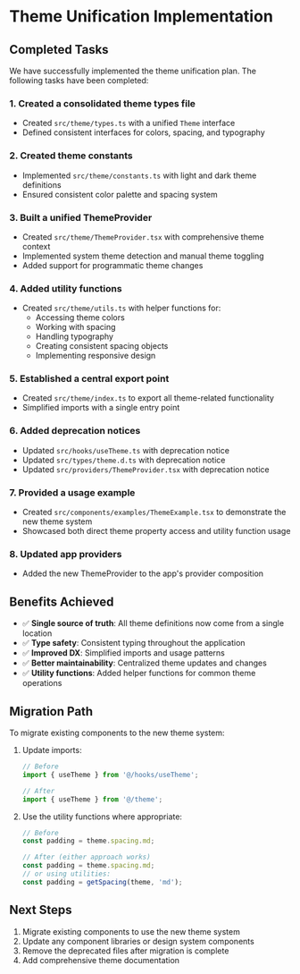 # Theme Unification Implementation

## Completed Tasks

We have successfully implemented the theme unification plan. The following tasks have been completed:

### 1. Created a consolidated theme types file
- Created `src/theme/types.ts` with a unified `Theme` interface
- Defined consistent interfaces for colors, spacing, and typography

### 2. Created theme constants
- Implemented `src/theme/constants.ts` with light and dark theme definitions
- Ensured consistent color palette and spacing system

### 3. Built a unified ThemeProvider
- Created `src/theme/ThemeProvider.tsx` with comprehensive theme context
- Implemented system theme detection and manual theme toggling
- Added support for programmatic theme changes

### 4. Added utility functions
- Created `src/theme/utils.ts` with helper functions for:
  - Accessing theme colors
  - Working with spacing
  - Handling typography
  - Creating consistent spacing objects
  - Implementing responsive design

### 5. Established a central export point
- Created `src/theme/index.ts` to export all theme-related functionality
- Simplified imports with a single entry point

### 6. Added deprecation notices
- Updated `src/hooks/useTheme.ts` with deprecation notice
- Updated `src/types/theme.d.ts` with deprecation notice
- Updated `src/providers/ThemeProvider.tsx` with deprecation notice

### 7. Provided a usage example
- Created `src/components/examples/ThemeExample.tsx` to demonstrate the new theme system
- Showcased both direct theme property access and utility function usage

### 8. Updated app providers
- Added the new ThemeProvider to the app's provider composition

## Benefits Achieved

- ✅ **Single source of truth**: All theme definitions now come from a single location
- ✅ **Type safety**: Consistent typing throughout the application
- ✅ **Improved DX**: Simplified imports and usage patterns
- ✅ **Better maintainability**: Centralized theme updates and changes
- ✅ **Utility functions**: Added helper functions for common theme operations

## Migration Path

To migrate existing components to the new theme system:

1. Update imports:
   ```typescript
   // Before
   import { useTheme } from '@/hooks/useTheme';
   
   // After
   import { useTheme } from '@/theme';
   ```

2. Use the utility functions where appropriate:
   ```typescript
   // Before
   const padding = theme.spacing.md;
   
   // After (either approach works)
   const padding = theme.spacing.md;
   // or using utilities:
   const padding = getSpacing(theme, 'md');
   ```

## Next Steps

1. Migrate existing components to use the new theme system
2. Update any component libraries or design system components
3. Remove the deprecated files after migration is complete
4. Add comprehensive theme documentation 